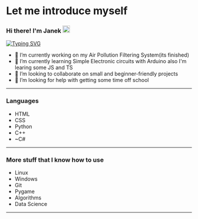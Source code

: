 <h1>Let me introduce myself</h1>
<h3>Hi there! I'm Janek <img src="https://camo.githubusercontent.com/e8e7b06ecf583bc040eb60e44eb5b8e0ecc5421320a92929ce21522dbc34c891/68747470733a2f2f6d656469612e67697068792e636f6d2f6d656469612f6876524a434c467a6361737252346961377a2f67697068792e676966" height=20> </h3> 

[![Typing SVG](https://readme-typing-svg.herokuapp.com?&size=20&color=%2336BCF7&lines=Computer+geeek;Cuber;High+school+student;Physics+enjoyer;Mathematics+enjoyer)](https://git.io/typing-svg)
- 🔭 I’m currently working on my Air Pollution Filtering System(its finished)
- 🌱 I’m currently learning Simple Electronic circuits with Arduino also I'm learing some JS and TS
- 👯 I’m looking to collaborate on small and beginner-friendly projects
- 🤔 I’m looking for help with getting some time off school

<hr>

<h3>Languages</h3>

- HTML
- CSS
- Python
- C++
- ~C#
<hr>

<h3>More stuff that I know how to use</h3>

- Linux 
- Windows
- Git
- Pygame
- Algorithms 
- Data Science

<hr>
